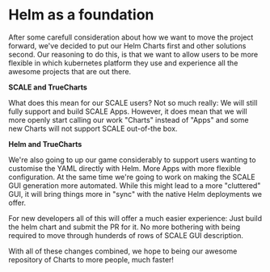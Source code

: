 # Helm as a foundation

After some carefull consideration about how we want to move the project forward, we've decided to put our Helm Charts first and other solutions second.
Our reasoning to do this, is that we want to allow users to be more flexible in which kubernetes platform they use and experience all the awesome projects that are out there.

**SCALE and TrueCharts**

What does this mean for our SCALE users? Not so much really: We will still fully support and build SCALE Apps.
However, it does mean that we will more openly start calling our work "Charts" instead of "Apps" and some new Charts will not support SCALE out-of-the box.

**Helm and TrueCharts**

We're also going to up our game considerably to support users wanting to customise the YAML directly with Helm. More Apps with more flexible configuration.
At the same time we're going to work on making the SCALE GUI generation more automated. While this might lead to a more "cluttered" GUI, it will bring things more in "sync" with the native Helm deployments we offer.

For new developers all of this will offer a much easier experience: Just build the helm chart and submit the PR for it. No more bothering with being required to move through hunderds of rows of SCALE GUI description.

With all of these changes combined, we hope to being our awesome repository of Charts to more people, much faster!
